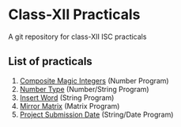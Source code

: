 # Class-XII Practicals
A git repository for class-XII ISC practicals
## List of practicals
1. [Composite Magic Integers](/practical-1/) (Number Program)
2. [Number Type](/practical-2/) (Number/String Program)
3. [Insert Word](/practical-3/) (String Program)
4. [Mirror Matrix](/practical-4/) (Matrix Program)
5. [Project Submission Date](/practical-5/) (String/Date Program)
